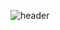 ![header](https://capsule-render.vercel.app/api?height=300&color=FF6F3C&type=waving&text=Gayun00&animation=fadeIn&desc=Web&nbsp;frontend&nbsp;developer&fontAlignY=35&stroke=000000&strokeWidth=2&fontColor=F4D47B)
